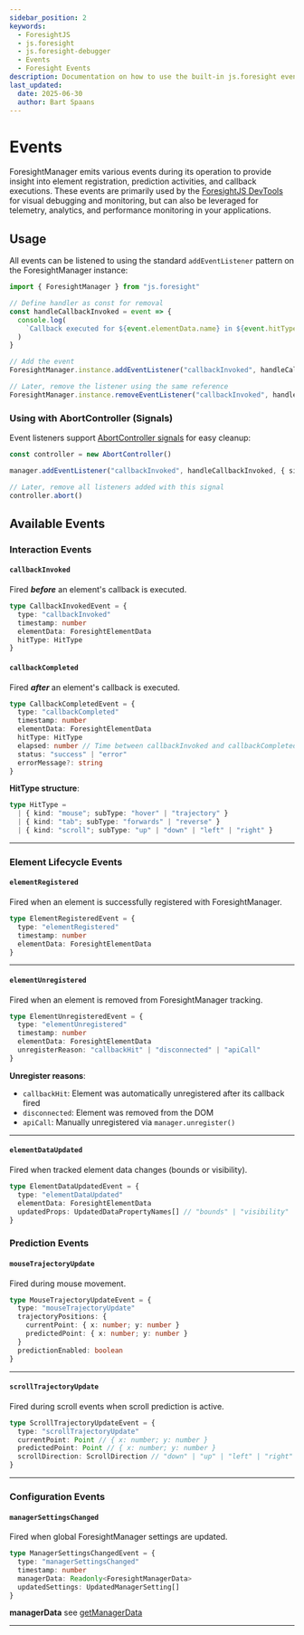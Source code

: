 ```yaml
---
sidebar_position: 2
keywords:
  - ForesightJS
  - js.foresight
  - js.foresight-debugger
  - Events
  - Foresight Events
description: Documentation on how to use the built-in js.foresight events
last_updated:
  date: 2025-06-30
  author: Bart Spaans
---
```


# Events

ForesightManager emits various events during its operation to provide insight into element registration, prediction activities, and callback executions. These events are primarily used by the [ForesightJS DevTools](/docs/getting_started/development_tools) for visual debugging and monitoring, but can also be leveraged for telemetry, analytics, and performance monitoring in your applications.

## Usage

All events can be listened to using the standard `addEventListener` pattern on the ForesightManager instance:

```typescript
import { ForesightManager } from "js.foresight"

// Define handler as const for removal
const handleCallbackInvoked = event => {
  console.log(
    `Callback executed for ${event.elementData.name} in ${event.hitType.kind} mode, which took ${event.elapsed} ms`
  )
}

// Add the event
ForesightManager.instance.addEventListener("callbackInvoked", handleCallbackInvoked)

// Later, remove the listener using the same reference
ForesightManager.instance.removeEventListener("callbackInvoked", handleCallbackInvoked)
```

### Using with AbortController (Signals)

Event listeners support [AbortController signals](https://developer.mozilla.org/en-US/docs/Web/API/AbortController) for easy cleanup:

```typescript
const controller = new AbortController()

manager.addEventListener("callbackInvoked", handleCallbackInvoked, { signal: controller.signal })

// Later, remove all listeners added with this signal
controller.abort()
```

## Available Events

### Interaction Events

#### `callbackInvoked`

Fired **_before_** an element's callback is executed.

```typescript
type CallbackInvokedEvent = {
  type: "callbackInvoked"
  timestamp: number
  elementData: ForesightElementData
  hitType: HitType
}
```

#### `callbackCompleted`

Fired **_after_** an element's callback is executed.

```typescript
type CallbackCompletedEvent = {
  type: "callbackCompleted"
  timestamp: number
  elementData: ForesightElementData
  hitType: HitType
  elapsed: number // Time between callbackInvoked and callbackCompleted
  status: "success" | "error"
  errorMessage?: string
}
```

**HitType structure**:

```typescript
type HitType =
  | { kind: "mouse"; subType: "hover" | "trajectory" }
  | { kind: "tab"; subType: "forwards" | "reverse" }
  | { kind: "scroll"; subType: "up" | "down" | "left" | "right" }
```

---

### Element Lifecycle Events

#### `elementRegistered`

Fired when an element is successfully registered with ForesightManager.

```typescript
type ElementRegisteredEvent = {
  type: "elementRegistered"
  timestamp: number
  elementData: ForesightElementData
}
```

---

#### `elementUnregistered`

Fired when an element is removed from ForesightManager tracking.

```typescript
type ElementUnregisteredEvent = {
  type: "elementUnregistered"
  timestamp: number
  elementData: ForesightElementData
  unregisterReason: "callbackHit" | "disconnected" | "apiCall"
}
```

**Unregister reasons**:

- `callbackHit`: Element was automatically unregistered after its callback fired
- `disconnected`: Element was removed from the DOM
- `apiCall`: Manually unregistered via `manager.unregister()`

---

#### `elementDataUpdated`

Fired when tracked element data changes (bounds or visibility).

```typescript
type ElementDataUpdatedEvent = {
  type: "elementDataUpdated"
  elementData: ForesightElementData
  updatedProps: UpdatedDataPropertyNames[] // "bounds" | "visibility"
}
```

### Prediction Events

#### `mouseTrajectoryUpdate`

Fired during mouse movement.

```typescript
type MouseTrajectoryUpdateEvent = {
  type: "mouseTrajectoryUpdate"
  trajectoryPositions: {
    currentPoint: { x: number; y: number }
    predictedPoint: { x: number; y: number }
  }
  predictionEnabled: boolean
}
```

---

#### `scrollTrajectoryUpdate`

Fired during scroll events when scroll prediction is active.

```typescript
type ScrollTrajectoryUpdateEvent = {
  type: "scrollTrajectoryUpdate"
  currentPoint: Point // { x: number; y: number }
  predictedPoint: Point // { x: number; y: number }
  scrollDirection: ScrollDirection // "down" | "up" | "left" | "right"
}
```

---

### Configuration Events

#### `managerSettingsChanged`

Fired when global ForesightManager settings are updated.

```typescript
type ManagerSettingsChangedEvent = {
  type: "managerSettingsChanged"
  timestamp: number
  managerData: Readonly<ForesightManagerData>
  updatedSettings: UpdatedManagerSetting[]
}
```

**managerData**
see [getManagerData](/docs/getting_started/Static_Properties#foresightmanagerinstancegetmanagerdata)

---
